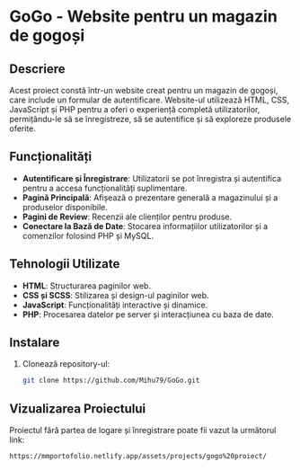 # GoGo - Website pentru un magazin de gogoși

## Descriere

Acest proiect constă într-un website creat pentru un magazin de gogoși, care include un formular de autentificare. Website-ul utilizează HTML, CSS, JavaScript și PHP pentru a oferi o experiență completă utilizatorilor, permițându-le să se înregistreze, să se autentifice și să exploreze produsele oferite.

## Funcționalități

- **Autentificare și Înregistrare**: Utilizatorii se pot înregistra și autentifica pentru a accesa funcționalități suplimentare.
- **Pagină Principală**: Afișează o prezentare generală a magazinului și a produselor disponibile.
- **Pagini de Review**: Recenzii ale clienților pentru produse.
- **Conectare la Bază de Date**: Stocarea informațiilor utilizatorilor și a comenzilor folosind PHP și MySQL.

## Tehnologii Utilizate

- **HTML**: Structurarea paginilor web.
- **CSS și SCSS**: Stilizarea și design-ul paginilor web.
- **JavaScript**: Funcționalități interactive și dinamice.
- **PHP**: Procesarea datelor pe server și interacțiunea cu baza de date.

## Instalare

1. Clonează repository-ul:

   ```bash
   git clone https://github.com/Mihu79/GoGo.git

## Vizualizarea Proiectului 

   Proiectul fără partea de logare și înregistrare poate fii vazut la următorul link:
   
   ```bash
   https://mmportofolio.netlify.app/assets/projects/gogo%20proiect/